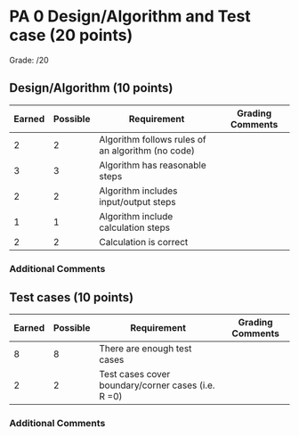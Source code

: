 # PA 0 Design/Algorithm and Test case (20 points)

Grade: /20

## Design/Algorithm (10 points)

| Earned | Possible | Requirement                                   | Grading Comments |
|--------|----------|-----------------------------------------------|------------------|
|     2   | 2        | Algorithm follows rules of an algorithm (no code)|                  |
|      3  | 3        | Algorithm has reasonable steps |                 
|      2  | 2        | Algorithm includes input/output steps  |                
|      1  | 1        | Algorithm include calculation steps|                  
|      2  | 2        | Calculation is correct |                 

### Additional Comments


## Test cases (10 points)

| Earned | Possible | Requirement                                                | Grading Comments |
|--------|----------|------------------------------------------------------------|------------------|
|   8    | 8        | There are enough test cases|         |
|     2   | 2        | Test cases cover boundary/corner cases (i.e. R =0)|                  |
                                                          
### Additional Comments
